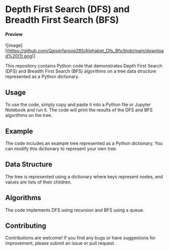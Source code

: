 
# Depth First Search (DFS) and Breadth First Search (BFS)

<h4>Preview</h4>

![image][(https://github.com/Qaiserfarooq285/Alphabet_Dfs_Bfs/blob/main/download%20(1).png)]


This repository contains Python code that demonstrates Depth First Search (DFS) and Breadth First Search (BFS) algorithms on a tree data structure represented as a Python dictionary.

## Usage
To use the code, simply copy and paste it into a Python file or Jupyter Notebook and run it. The code will print the results of the DFS and BFS algorithms on the tree.

## Example
The code includes an example tree represented as a Python dictionary. You can modify this dictionary to represent your own tree.

## Data Structure
The tree is represented using a dictionary where keys represent nodes, and values are lists of their children.

## Algorithms
The code implements DFS using recursion and BFS using a queue.

## Contributing
Contributions are welcome! If you find any bugs or have suggestions for improvement, please submit an issue or pull request.

